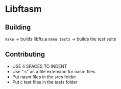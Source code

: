 # Libftasm

## Building
`make` -> builds libfts.a
`make tests` -> builds the test suite

## Contributing
- USE 4 SPACES TO INDENT
- Use ".s" as a file extension for nasm files
- Put nasm files in the srcs folder
- Put c test files in the tests folder
